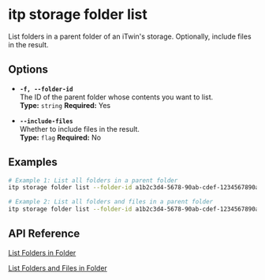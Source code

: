 # itp storage folder list

List folders in a parent folder of an iTwin's storage. Optionally, include files in the result.

## Options

- **`-f, --folder-id`**  
  The ID of the parent folder whose contents you want to list.  
  **Type:** `string` **Required:** Yes

- **`--include-files`**  
  Whether to include files in the result.  
  **Type:** `flag` **Required:** No

## Examples

```bash
# Example 1: List all folders in a parent folder
itp storage folder list --folder-id a1b2c3d4-5678-90ab-cdef-1234567890ab

# Example 2: List all folders and files in a parent folder
itp storage folder list --folder-id a1b2c3d4-5678-90ab-cdef-1234567890ab --include-files
```

## API Reference

[List Folders in Folder](https://developer.bentley.com/apis/storage/operations/get-folders-in-folder/)

[List Folders and Files in Folder](https://developer.bentley.com/apis/storage/operations/get-folders-and-files-in-folder/)